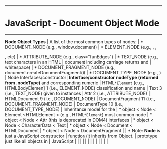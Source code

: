 --------------------------------------------------------------------------------
# JavaScript - Document Object Mode
--------------------------------------------------------------------------------
  **Node Object Types**          | A list of the most common types of nodes:
                             |   * DOCUMENT_NODE (e.g., window.document)
                             |   * ELEMENT_NODE (e.g., <body>, <a>, <p>, etc)
                             |   * ATTRIBUTE_NODE (e.g., class="funEdges")
                             |   * TEXT_NODE (e.g., text characters in an HTML
                             |        document including carriage returns and
                             |        whitespace)
                             |   * DOCUMENT_FRAGMENT_NODE (e.g., document.createDocumentFragment())
                             |   * DOCUMENT_TYPE_NODE (e.g., <!DOCTYPE html>)
                             |
  Node Interfaces/constructor| **Interface/constructor**                    **nodeType (returned from .nodeType)**
  and corresponding numeric  | HTML`*Element` [e.g., HTMLBodyElemen]      1 (i.e., ELEMENT_NODE)
  classification and name    | Text                                     3 (i.e., TEXT_NODE)
  given to instances         | Attr                                     2 (i.e., ATTRIBUTE_NODE)
                             | HTMLDocument                             9 (i.e., DOCUMENT_NODE)
                             | DocumentFragment                         11 (i.e., DOCUMENT_FRAGMENT_NODE)
                             | DocumentType                             10 (i.e., DOCUMENT_TYPE_NODE)
                             |
  Inheritance model for the  | * object < Node < Element <HTMLElement < (e.g., HTML`*Element`)
  most common node           | * object < Node < Attr (this is deprecated in DOM4)
  interfaces                 | * object < Node < CharacterData < Text
                             | * object < Node < Document < HTMLDocument
                             | * object < Node < DocumentFragment
                             |
                             | * Note: **Node** is just a JavaScript constructor
                             |         function (it inherits from Object.
                             |         prototype just like all objects in
                             |         JavaScript
                             |
                             |
                             |
                             |
                             |
                             |
                             |
                             |
                             |
                             |
                             |
                             |
                             |
